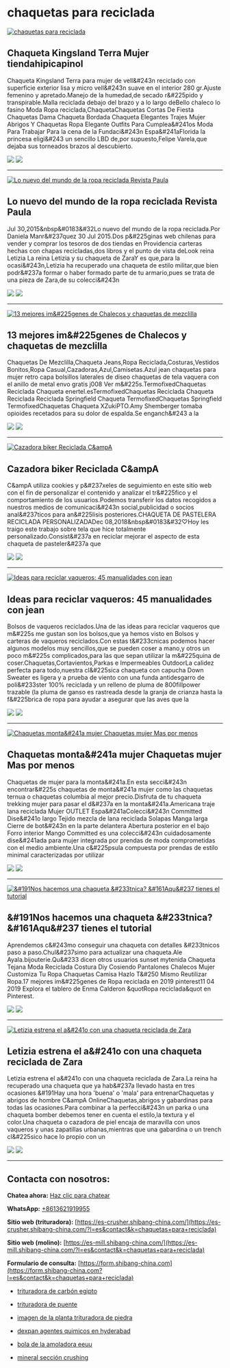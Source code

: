 # chaquetas para reciclada

<a href="https://swt.shibang-china.com/?l=es&img&k=chaquetas+para+reciclada" target="_blank">![chaquetas para reciclada](http://static.shibang-china.com/all-800x300/412.jpg)</a>

## Chaqueta Kingsland Terra Mujer tiendahipicapinol
Chaqueta Kingsland Terra para mujer de vell&#243n reciclado con superficie exterior lisa y micro vell&#243n suave en el interior 280 gr.Ajuste femenino y apretado.Manejo de la humedad,de secado r&#225pido y transpirable.Malla reciclada debajo del brazo y a lo largo deBello chaleco lo fasino Moda Ropa reciclada,ChaquetaChaquetas Cortas De Fiesta Chaquetas Dama Chaqueta Bordada Chaqueta Elegantes Trajes Mujer Abrigos Y Chaquetas Ropa Elegante Outfits Para Cumplea&#241os Moda Para Trabajar Para la cena de la Fundaci&#243n Espa&#241aFlorida la princesa eligi&#243 un sencillo LBD de,por supuesto,Felipe Varela,que dejaba sus torneados brazos al descubierto.


<a href="https://whatsapp.shibangsoft.com/WhatsApp.php" target="_blank" title="WhatsApp">![](http://static.shibang-china.com/icon/whatsapp.png)</a> <a href="https://swt.shibang-china.com/?l=es&icon&k=chaquetas+para+reciclada" target="_blank">![](http://static.shibang-china.com/icon/chat-es.png)</a>

---

<a href="https://swt.shibang-china.com/?l=es&img&k=chaquetas+para+reciclada" target="_blank">![Lo nuevo del mundo de la ropa reciclada Revista Paula](http://static.shibang-china.com/all-800x300/1313.jpg)</a>

## Lo nuevo del mundo de la ropa reciclada Revista Paula
Jul 30,2015&nbsp&#0183&#32Lo nuevo del mundo de la ropa reciclada.Por Daniela Manr&#237quez 30 Jul 2015.Dos p&#225ginas web chilenas para vender y comprar los tesoros de dos tiendas en Providencia carteras hechas con chapas recicladas,dos libros y el punto de vista deLook reina Letizia La reina Letizia y su chaqueta de ZaraY es que,para la ocasi&#243n,Letizia ha recuperado una chaqueta de estilo militar,que bien podr&#237a formar o haber formado parte de tu armario,pues se trata de una pieza de Zara,de su colecci&#243n


<a href="https://whatsapp.shibangsoft.com/WhatsApp.php" target="_blank" title="WhatsApp">![](http://static.shibang-china.com/icon/whatsapp.png)</a> <a href="https://swt.shibang-china.com/?l=es&icon&k=chaquetas+para+reciclada" target="_blank">![](http://static.shibang-china.com/icon/chat-es.png)</a>

---

<a href="https://swt.shibang-china.com/?l=es&img&k=chaquetas+para+reciclada" target="_blank">![13 mejores im&#225genes de Chalecos y chaquetas de mezclilla](http://static.shibang-china.com/all-800x300/1529.jpg)</a>

## 13 mejores im&#225genes de Chalecos y chaquetas de mezclilla
Chaquetas De Mezclilla,Chaqueta Jeans,Ropa Reciclada,Costuras,Vestidos Bonitos,Ropa Casual,Cazadoras,Azul,Camisetas.Azul jean chaquetas para mujer retro capa bolsillos laterales de diseo chaquetas de tela vaquera con el anillo de metal envo gratis j008 Ver m&#225s.TermofixedChaquetas Reciclada Chaqueta enertel.esTermofixedChaquetas Reciclada Chaqueta Reciclada Reciclada Springfield Chaqueta TermofixedChaquetas Springfield TermofixedChaquetas Chaqueta XZukiPTO.Amy Shemberger tomaba opioides recetados para su dolor de espalda.Se enganch&#243 a la


<a href="https://whatsapp.shibangsoft.com/WhatsApp.php" target="_blank" title="WhatsApp">![](http://static.shibang-china.com/icon/whatsapp.png)</a> <a href="https://swt.shibang-china.com/?l=es&icon&k=chaquetas+para+reciclada" target="_blank">![](http://static.shibang-china.com/icon/chat-es.png)</a>

---

<a href="https://swt.shibang-china.com/?l=es&img&k=chaquetas+para+reciclada" target="_blank">![Cazadora biker Reciclada C&ampA](http://static.shibang-china.com/all-800x300/230.jpg)</a>

## Cazadora biker Reciclada C&ampA
C&ampA utiliza cookies y p&#237xeles de seguimiento en este sitio web con el fin de personalizar el contenido y analizar el tr&#225fico y el comportamiento de los usuarios.Podemos transferir los datos recogidos a nuestros medios de comunicaci&#243n social,publicidad o socios anal&#237ticos para an&#225lisis posteriores.CHAQUETA DE PASTELERA RECICLADA PERSONALIZADADec 08,2018&nbsp&#0183&#32♡Hoy les traigo este trabajo sobre tela que hice totalmente personalizado.Consist&#237a en reciclar mejorar el aspecto de esta chaqueta de pasteler&#237a que


<a href="https://whatsapp.shibangsoft.com/WhatsApp.php" target="_blank" title="WhatsApp">![](http://static.shibang-china.com/icon/whatsapp.png)</a> <a href="https://swt.shibang-china.com/?l=es&icon&k=chaquetas+para+reciclada" target="_blank">![](http://static.shibang-china.com/icon/chat-es.png)</a>

---

<a href="https://swt.shibang-china.com/?l=es&img&k=chaquetas+para+reciclada" target="_blank">![Ideas para reciclar vaqueros: 45 manualidades con jean](http://static.shibang-china.com/all-800x300/307.jpg)</a>

## Ideas para reciclar vaqueros: 45 manualidades con jean
Bolsos de vaqueros reciclados.Una de las ideas para reciclar vaqueros que m&#225s me gustan son los bolsos,que ya hemos visto en Bolsos y carteras de vaqueros reciclados.Con estas t&#233cnicas podemos hacer algunos modelos muy sencillos,que se pueden coser a mano,y otros un poco m&#225s complicados,para las que sepan utilizar la m&#225quina de coser.Chaquetas,Cortavientos,Parkas e Impermeables OutdoorLa calidez perfecta para todo,nuestra cl&#225sica chaqueta con capucha Down Sweater es ligera y a prueba de viento con una funda antidesgarro de poli&#233ster 100% reciclada y un relleno de pluma de 800fillpower trazable (la pluma de ganso es rastreada desde la granja de crianza hasta la f&#225brica de ropa para ayudar a asegurar que las aves que la


<a href="https://whatsapp.shibangsoft.com/WhatsApp.php" target="_blank" title="WhatsApp">![](http://static.shibang-china.com/icon/whatsapp.png)</a> <a href="https://swt.shibang-china.com/?l=es&icon&k=chaquetas+para+reciclada" target="_blank">![](http://static.shibang-china.com/icon/chat-es.png)</a>

---

<a href="https://swt.shibang-china.com/?l=es&img&k=chaquetas+para+reciclada" target="_blank">![Chaquetas monta&#241a mujer Chaquetas mujer Mas por menos](http://static.shibang-china.com/all-800x300/864.jpg)</a>

## Chaquetas monta&#241a mujer Chaquetas mujer Mas por menos
Chaquetas de mujer para la monta&#241a.En esta secci&#243n encontrar&#225s chaquetas de monta&#241a mujer como las chaquetas ternua o chaquetas columbia al mejor precio.Disfruta de tu chaqueta trekking mujer para pasar el d&#237a en la monta&#241a.Americana traje lana reciclada Mujer OUTLET Espa&#241aColecci&#243n Committed Dise&#241o largo Tejido mezcla de lana reciclada Solapas Manga larga Cierre de bot&#243n en la parte delantera Abertura posterior en el bajo Forro interior Mango Committed es una colecci&#243n cuidadosamente dise&#241ada para mujer integrada por prendas de moda comprometidas con el medio ambiente.Una c&#225psula compuesta por prendas de estilo minimal caracterizadas por utilizar


<a href="https://whatsapp.shibangsoft.com/WhatsApp.php" target="_blank" title="WhatsApp">![](http://static.shibang-china.com/icon/whatsapp.png)</a> <a href="https://swt.shibang-china.com/?l=es&icon&k=chaquetas+para+reciclada" target="_blank">![](http://static.shibang-china.com/icon/chat-es.png)</a>

---

<a href="https://swt.shibang-china.com/?l=es&img&k=chaquetas+para+reciclada" target="_blank">![&#191Nos hacemos una chaqueta &#233tnica? &#161Aqu&#237 tienes el tutorial](http://static.shibang-china.com/all-800x300/1515.jpg)</a>

## &#191Nos hacemos una chaqueta &#233tnica? &#161Aqu&#237 tienes el tutorial
Aprendemos c&#243mo conseguir una chaqueta con detalles &#233tnicos paso a paso.Chul&#237simo para actualizar una chaqueta.Ale Ayala.bijouterie.Qu&#233 dicen otros usuarios sunset mytenida Chaqueta Tejana Moda Reciclada Costura Diy Cosiendo Pantalones Chalecos Mujer Customiza Tu Ropa Chaquetas Camisa Hazlo T&#250 Mismo Reutilizar Ropa.17 mejores im&#225genes de Ropa reciclada en 2019 pinterest11 04 2019 Explora el tablero de Enma Calderon &quotRopa reciclada&quot en Pinterest.


<a href="https://whatsapp.shibangsoft.com/WhatsApp.php" target="_blank" title="WhatsApp">![](http://static.shibang-china.com/icon/whatsapp.png)</a> <a href="https://swt.shibang-china.com/?l=es&icon&k=chaquetas+para+reciclada" target="_blank">![](http://static.shibang-china.com/icon/chat-es.png)</a>

---

<a href="https://swt.shibang-china.com/?l=es&img&k=chaquetas+para+reciclada" target="_blank">![Letizia estrena el a&#241o con una chaqueta reciclada de Zara](http://static.shibang-china.com/all-800x300/637.jpg)</a>

## Letizia estrena el a&#241o con una chaqueta reciclada de Zara
Letizia estrena el a&#241o con una chaqueta reciclada de Zara.La reina ha recuperado una chaqueta que ya hab&#237a llevado hasta en tres ocasiones &#191Hay una hora 'buena' o 'mala' para entrenarChaquetas y abrigos de hombre C&ampA OnlineChaquetas,abrigos y gabardinas para todas las ocasiones.Para combinar a la perfecci&#243n un parka o una chaqueta bomber debemos tener en cuenta el estilo,la textura y el color.Una chaqueta o cazadora de piel encaja de maravilla con unos vaqueros y unas zapatillas urbanas,mientras que una gabardina o un trench cl&#225sico hace lo propio con un


<a href="https://whatsapp.shibangsoft.com/WhatsApp.php" target="_blank" title="WhatsApp">![](http://static.shibang-china.com/icon/whatsapp.png)</a> <a href="https://swt.shibang-china.com/?l=es&icon&k=chaquetas+para+reciclada" target="_blank">![](http://static.shibang-china.com/icon/chat-es.png)</a>

---
## Contacta con nosotros:

**Chatea ahora:** [Haz clic para chatear](https://swt.shibang-china.com?l=es&contact&k=chaquetas+para+reciclada)

**WhatsApp:**  [+8613621919955](https://whatsapp.shibangsoft.com/WhatsApp.php)

**Sitio web (trituradora):** [https://es-crusher.shibang-china.com/](https://es-crusher.shibang-china.com/?l=es&contact&k=chaquetas+para+reciclada)

**Sitio web (molino):** [https://es-mill.shibang-china.com/](https://es-mill.shibang-china.com/?l=es&contact&k=chaquetas+para+reciclada)

**Formulario de consulta:** [https://form.shibang-china.com](https://form.shibang-china.com?l=es&contact&k=chaquetas+para+reciclada)

* [trituradora de carbón egipto](../77/trituradora%20de%20carb%C3%B3n%20egipto.md)

* [trituradora de puente](../68/trituradora%20de%20puente.md)

* [imagen de la planta trituradora de piedra](../77/imagen%20de%20la%20planta%20trituradora%20de%20piedra.md)

* [dexpan agentes quimicos en hyderabad](../74/dexpan%20agentes%20quimicos%20en%20hyderabad.md)

* [bola de la amoladora eeuu](../73/bola%20de%20la%20amoladora%20eeuu.md)

* [mineral sección crushing](../67/mineral%20secci%C3%B3n%20crushing.md)